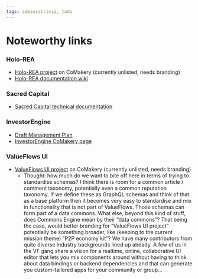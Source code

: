 ```yaml
---
tags: administrivia, todo
---
```


# Noteworthy links

### Holo-REA

* [Holo-REA project](https://www.comakery.com/p/9511fbeab84d92c940f9d30b4e509c8ea3c07079) on CoMakery \(currently unlisted, needs branding\)
* [Holo-REA documentation wiki](https://github.com/holo-rea/ecosystem/wiki/)

### Sacred Capital

* [Sacred Capital technical documentation](https://sacred-capital.gitbook.io/)

### InvestorEngine

* [Draft Management Plan](https://docs.google.com/document/d/1-1xf6st6bhp4c6olDPaH6zuAJc4mx_l2UATcnigA4xM/edit#)
* [InvestorEngine CoMakery page](https://www.comakery.com/p/5f5156f5924427360564306d66e1b93ca3f7d138)

### ValueFlows UI

* [ValueFlows UI project](https://www.comakery.com/p/50adf8e2a97dd0159c0de9d768200038eaa3cf59) on CoMakery \(currently unlisted, needs branding\)
  * Thought: how much do we want to bite off here in terms of trying to standardise schemas? I think there is room for a common article / comment taxonomy, potentially even a common reputation taxonomy. If we define these as GraphQL schemas and think of that as a base platform then it becomes very easy to standardise and mix in functionality that is not part of ValueFlows. Those schemas can form part of a data commons. What else, beyond this kind of stuff, does Commons Engine mean by their “data commons”? That being the case, would better branding for “ValueFlows UI project” potentially be something broader, like \(keeping to the current mission theme\) “P2P economy kit”? We have many contributors from quite diverse industry backgrounds lined up already. A few of us in the VF gang share a vision for a realtime, online, collaborative UI editor that lets you mix components around without having to think about data bindings or backend dependencies and that can generate you custom-tailored apps for your community or group...

